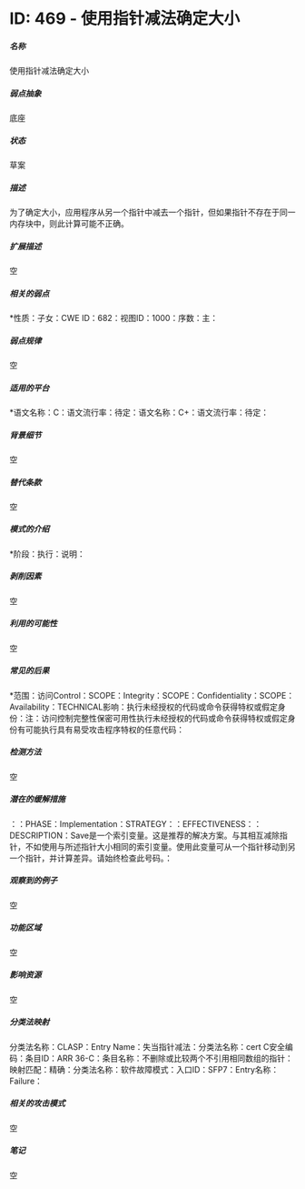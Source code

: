 # ID: 469 - 使用指针减法确定大小
<h5>名称</h5>使用指针减法确定大小
<h5>弱点抽象</h5>底座
<h5>状态</h5>草案
<h5>描述</h5>为了确定大小，应用程序从另一个指针中减去一个指针，但如果指针不存在于同一内存块中，则此计算可能不正确。
<h5>扩展描述</h5>空
<h5>相关的弱点</h5>*性质：子女：CWE ID：682：视图ID：1000：序数：主：
<h5>弱点规律</h5>空
<h5>适用的平台</h5>*语文名称：C：语文流行率：待定：语文名称：C+：语文流行率：待定：
<h5>背景细节</h5>空
<h5>替代条款</h5>空
<h5>模式的介绍</h5>*阶段：执行：说明：
<h5>剥削因素</h5>空
<h5>利用的可能性</h5>空
<h5>常见的后果</h5>*范围：访问Control：SCOPE：Integrity：SCOPE：Confidentiality：SCOPE：Availability：TECHNICAL影响：执行未经授权的代码或命令获得特权或假定身份：注：访问控制完整性保密可用性执行未经授权的代码或命令获得特权或假定身份有可能执行具有易受攻击程序特权的任意代码：
<h5>检测方法</h5>空
<h5>潜在的缓解措施</h5>：：PHASE：Implementation：STRATEGY：：EFFECTIVENESS：：DESCRIPTION：Save是一个索引变量。这是推荐的解决方案。与其相互减除指针，不如使用与所述指针大小相同的索引变量。使用此变量可从一个指针移动到另一个指针，并计算差异。请始终检查此号码。：
<h5>观察到的例子</h5>空
<h5>功能区域</h5>空
<h5>影响资源</h5>空
<h5>分类法映射</h5>分类法名称：CLASP：Entry Name：失当指针减法：分类法名称：cert C安全编码：条目ID：ARR 36-C：条目名称：不删除或比较两个不引用相同数组的指针：映射匹配：精确：分类法名称：软件故障模式：入口ID：SFP7：Entry名称：Failure：
<h5>相关的攻击模式</h5>空
<h5>笔记</h5>空

